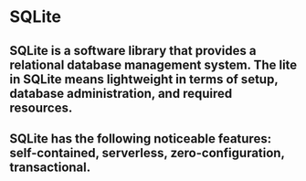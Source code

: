 # SQLite

## SQLite is a software library that provides a relational database management system. The lite in SQLite means lightweight in terms of setup, database administration, and required resources.

## SQLite has the following noticeable features: self-contained, serverless, zero-configuration, transactional.
